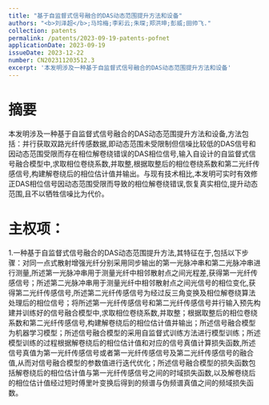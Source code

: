 ```yaml
---
title: "基于自监督式信号融合的DAS动态范围提升方法和设备"
authors: "<b>刘泽超</b>;马玲梅;李彩云;朱琛;郑洪坤;彭威;田帅飞."
collection: patents
permalink: /patents/2023-09-19-patents-pofnet
applicationDate: 2023-09-19
issueDate: 2023-12-22
number: CN202311203512.3
excerpt: '本发明涉及一种基于自监督式信号融合的DAS动态范围提升方法和设备'
---
```

# 摘要

本发明涉及一种基于自监督式信号融合的DAS动态范围提升方法和设备,方法包括：并行获取双路光纤传感数据,即动态范围未受限制但信噪比较低的DAS信号和因动态范围受限而存在相位解卷绕错误的DAS相位信号,输入自设计的自监督式信号融合模型中,求取相位卷绕系数,并取整,根据取整后的相位卷绕系数和第二光纤传感信号,构建解卷绕后的相位估计值并输出。与现有技术相比,本发明可实时有效修正DAS相位信号因动态范围受限而导致的相位解卷绕错误,恢复真实相位,提升动态范围,且不以牺牲信噪比为代价。

# 主权项：

1.一种基于自监督式信号融合的DAS动态范围提升方法,其特征在于,包括以下步骤：对同一点式散射增强光纤分别采用同步输出的第一光脉冲串和第二光脉冲串进行测量,所述第一光脉冲串用于测量光纤中相邻散射点之间光程差,获得第一光纤传感信号；所述第二光脉冲串用于测量光纤中相邻散射点之间光信号的相位变化,获得第二光纤传感信号,所述第二光纤传感信号为经过反三角变换及相位解卷绕算法处理后的相位信号；将所述第一光纤传感信号和第二光纤传感信号并行输入预先构建并训练好的信号融合模型中,求取相位卷绕系数,并取整；根据取整后的相位卷绕系数和第二光纤传感信号,构建解卷绕后的相位估计值并输出；所述信号融合模型为机器学习模型；所述信号融合模型的采用自监督式训练方法进行模型训练；所述模型训练的过程根据解卷绕后的相位估计值和对应的信号真值计算损失函数,所述信号真值为第一光纤传感信号或者第一光纤传感信号及第二光纤传感信号的融合值,从而对信号融合模型的参数值进行迭代优化；所述信号融合模型的损失函数包括解卷绕后的相位估计值与第一光纤传感信号之间的时域损失函数,以及解卷绕后的相位估计值经过短时傅里叶变换后得到的频谱与伪频谱真值之间的频域损失函数。
